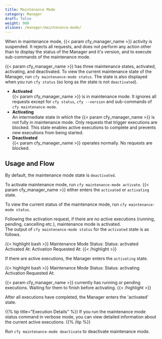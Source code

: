 ```yaml
---
title: Maintenance Mode
category: Manager
draft: false
weight: 900
aliases: /manager/maintenance-mode/
---
```


When in maintenance mode, {{< param cfy_manager_name >}} activity is suspended. It rejects all requests, and does not perform any action other than to display the status of the Manager and it's version, and to execute sub-commands of the maintenance mode.

{{< param cfy_manager_name >}} has three maintenance states, activated, activating, and deactivated. To view the current maintenance state of the Manager, run `cfy maintenance-mode status`. The state is also displayed when you run `cfy status` (so long as the state is not `deactivated`).

* **Activated**   
   {{< param cfy_manager_name >}} is in maintenance mode. It ignores all requests except for `cfy status`, `cfy --version` and sub-commands of `cfy maintenance-mode`.
* **Activating**   
   An intermediate state in which the {{< param cfy_manager_name >}} is not fully in maintenance mode. Only requests that trigger executions are blocked. This state enables active executions to complete and prevents new executions from being started.
* **Deactivated**   
   {{< param cfy_manager_name >}} operates normally. No requests are blocked.

## Usage and Flow
By default, the maintenance mode state is `deactivated`.

To activate maintenance mode, run `cfy maintenance-mode activate`. {{< param cfy_manager_name >}} either enters the `activated` or `activating` state.

To view the current status of the maintenance mode, run `cfy maintenance-mode status`.

Following the activation request, if there are no active executions (running, pending, cancelling etc.), maintenance mode is activated.<br>
The output of `cfy maintenance-mode status` for the `activated` state is as follows.

{{< highlight  bash  >}}
Maintenance Mode Status:
	Status:	activated
	Activated At: <time of activation>
	Activation Requested At: <time of activation request>
{{< /highlight >}}

If there are active executions, the Manager enters the `activating` state.

{{< highlight  bash  >}}
Maintenance Mode Status:
	Status:	activating
	Activation Requested At: <time of activation request>

{{< param cfy_manager_name >}} currently has <number of active executions> running or pending executions. Waiting for them to finish before activating.
{{< /highlight >}}

After all executions have completed, the Manager enters the 'activated' state.

{{% tip title="Execution Details" %}}
If you run the maintenance mode status command in verbose mode, you can view detailed information about the current active executions.
{{% /tip %}}

Run `cfy maintenance-mode deactivate` to deactivate maintenance mode.
